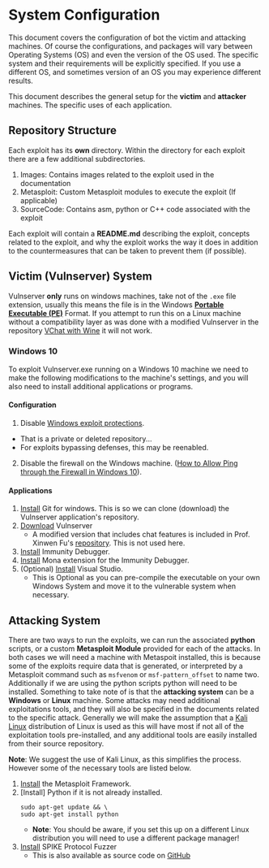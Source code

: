 # System Configuration
This document covers the configuration of bot the victim and attacking machines. Of course the configurations, and packages will vary between Operating Systems (OS) and even the version of the OS used. The specific system and their requirements will be explicitly specified. If you use a different OS, and sometimes version of an OS you may experience different results. 

This document describes the general setup for the **victim** and **attacker** machines. The specific uses of each application.

## Repository Structure
Each exploit has its **own** directory. Within the directory for each exploit there are a few additional subdirectories.
1. Images: Contains images related to the exploit used in the documentation
2. Metasploit: Custom Metasploit modules to execute the exploit (If applicable)
3. SourceCode: Contains asm, python or C++ code associated with the exploit 

Each exploit will contain a **README.md** describing the exploit, concepts related to the exploit, and why the exploit works the way it does in addition to the countermeasures that can be taken to prevent them (if possible).
## Victim (Vulnserver) System
Vulnserver **only** runs on windows machines, take not of the ```.exe``` file extension, usually this means the file is in the Windows **[Portable Executable (PE)](https://learn.microsoft.com/en-us/windows/win32/debug/pe-format)** Format. If you attempt to run this on a Linux machine without a compatibility layer as was done with a modified Vulnserver in the repository [VChat with Wine](https://github.com/DaintyJet/vChat_On_Linux) it will not work.

### Windows 10
To exploit Vulnserver.exe running on a Windows 10 machine we need to make the following modifications to the machine's settings, and you will also need to install additional applications or programs.

#### Configuration
1. Disable [Windows exploit protections](https://github.com/llanShiraishi/WinExploit).
  - That is a private or deleted repository...
  - For exploits bypassing defenses, this may be reenabled.
2. Disable the firewall on the Windows machine. ([How to Allow Ping through the Firewall in Windows 10](https://www.faqforge.com/windows/windows-10/how-to-allow-ping-trough-the-firewall-in-windows-10/)).
#### Applications
1. [Install](https://git-scm.com/book/en/v2/Getting-Started-Installing-Git) Git for windows. This is so we can clone (download) the Vulnserver application's repository.
2. [Download](https://github.com/stephenbradshaw/vulnserver) Vulnserver
   * A modified version that includes chat features is included in Prof. Xinwen Fu's [repository](https://github.com/xinwenfu/vchat). This is not used here.
3. [Install](https://www.immunityinc.com/products/debugger/) Immunity Debugger. 
4. [Install](https://github.com/corelan/mona) Mona extension for the Immunity Debugger.
5. (Optional) [Install](https://visualstudio.microsoft.com/) Visual Studio.
    * This is Optional as you can pre-compile the executable on your own Windows System and move it to the vulnerable system when necessary.
## Attacking System
There are two ways to run the exploits, we can run the associated **python** scripts, or a custom **Metasploit Module** provided for each of the attacks. In both cases we will need a machine with Metaspoit installed, this is because some of the exploits require data that is generated, or interpreted by a Metasploit command such as ```msfvenom``` or ```msf-pattern_offset``` to name two. Additionally if we are using the python scripts python will need to be installed. Something to take note of is that the **attacking system** can be a **Windows** or **Linux** machine. Some attacks may need additional exploitations tools, and they will also be specified in the documents related to the specific attack. Generally we will make the assumption that a [Kali Linux](https://www.kali.org/get-kali/#kali-platforms) distribution of Linux is used as this will have most if not all of the exploitation tools pre-installed, and any additional tools are easily installed from their source repository. 

**Note**: We suggest the use of Kali Linux, as this simplifies the process. However some of the necessary tools are listed below.

1. [Install](https://docs.rapid7.com/metasploit/installing-the-metasploit-framework/) the Metasploit Framework.
2. [Install] Python if it is not already installed.
    ```
    sudo apt-get update && \
    sudo apt-get install python
    ```
   * **Note**: You should be aware, if you set this up on a different Linux distribution you will need to use a different package manager! 
3. [Install](https://www.kali.org/tools/spike/) SPIKE Protocol Fuzzer 
    * This is also available as source code on [GitHub](https://github.com/guilhermeferreira/spikepp)